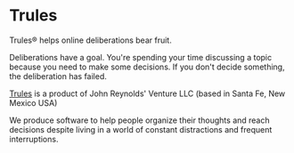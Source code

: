 # Trules
Trules® helps online deliberations bear fruit.

Deliberations have a goal. You're spending your time discussing a topic because you need to make some decisions.
If you don't decide something, the deliberation has failed.


[Trules](https://trules.app) is a product of 
John Reynolds' Venture LLC (based in Santa Fe, New Mexico USA)

We produce software to help people organize their thoughts and reach decisions despite living in a world of constant distractions and frequent interruptions.

